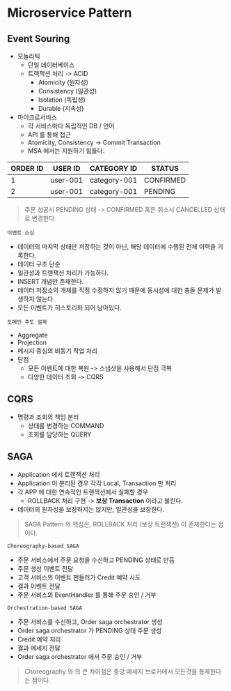 # Microservice Pattern

## Event Souring
- 모놀리틱
    - 단일 데이터베이스
    - 트랙잭션 처리 -> ACID
        - Atomicity (원자성)
        - Consistency (일관성)
        - Isolation (독립성)
        - Durable (지속성)
- 마이크로서비스
    - 각 서비스마다 독립적인 DB / 언어
    - API 를 통해 접근
    - Atomicity, Consistency -> Commit Transaction
    - MSA 에서는 지원하기 힘들다.

| ORDER ID | USER ID | CATEGORY ID | STATUS |
| --- | --- | --- | --- |
| 1 | user-001 | category-001 | CONFIRMED |
| 2 | user-001 | category-001 | PENDING |

> 주문 성공시 PENDING 상태 -> CONFIRMED 혹은 취소시 CANCELLED 상태로 변경한다.

`이벤트 소싱`

- 데이터의 마지막 상태만 저장하는 것이 아닌, 해당 데이터에 수행된 전체 이력을 기록한다.
- 데이터 구조 단순
- 일관성과 트랜잭션 처리가 가능하다.
- INSERT 개념만 존재한다.
- 데이터 저장소의 개체를 직접 수정하지 않기 때문에 동시성에 대한 충돌 문제가 발생하지 않는다.
- 모든 이벤트가 히스토리화 되어 남아있다.

`도메인 주도 설계`

- Aggregate
- Projection
- 메시지 중심의 비동기 작업 처리
- 단점
    - 모든 이벤트에 대한 복원 -> 스냅샷을 사용해서 단점 극복
    - 다양한 데이터 조회 -> CQRS

## CQRS
- 명령과 조회의 책임 분리
    - 상태를 변경하는 COMMAND
    - 조회를 담당하는 QUERY

## SAGA
- Application 에서 트랜잭션 처리
- Application 이 분리된 경우 각각 Local, Transaction 만 처리
- 각 APP 에 대한 연속적인 트랜잭션에서 실패할 경우
    - ROLLBACK 처리 구현 -> **보상 Transaction** 이라고 불린다.
- 데이터의 원자성을 보장하지는 않지만, 일관성을 보장한다.

> SAGA Pattern 의 핵심은, ROLLBACK 처리 (보상 트랜잭션) 이 존재한다는 점이다.

`Choreography-based SAGA`

- 주문 서비스에서 주문 요청을 수신하고 PENDING 상태로 만듬
- 주문 생성 이벤트 전달
- 고객 서비스의 이벤트 핸들러가 Credit 예약 시도
- 결과 이벤트 전달
- 주문 서비스의 EventHandler 를 통해 주문 승인 / 거부
    
`Orchestration-based SAGA`

- 주문 서비스를 수신하고, Order saga orchestrator 생성
- Order saga orchestrator 가 PENDING 상태 주문 생성
- Credit 예약 처리
- 결과 메세지 전달
- Order saga orchestrator 에서 주문 승인 / 거부

> Choreography 와 의 큰 차이점은 중앙 메세지 브로커에서 모든것을 통제한다는 점이다.